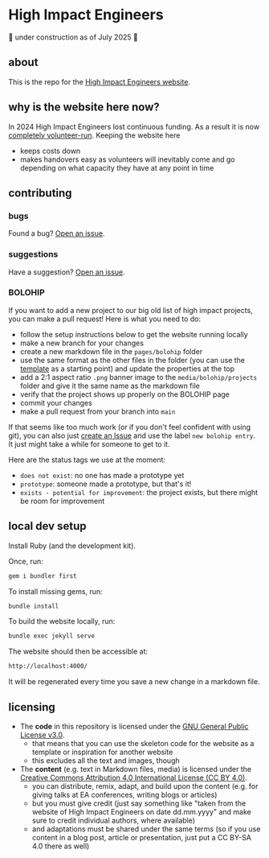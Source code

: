 # High Impact Engineers

🚧 under construction as of July 2025 🚧

## about

This is the repo for the [High Impact Engineers website](https://high-impact-engineers.github.io/).

## why is the website here now?

In 2024 High Impact Engineers lost continuous funding. As a result it is now [completely volunteer-run](https://forum.effectivealtruism.org/posts/kqQgSj3eyBM5D8B2P/high-impact-engineers-is-transitioning-to-a-volunteer-led). Keeping the website here

- keeps costs down
- makes handovers easy as volunteers will inevitably come and go depending on what capacity they have at any point in time

## contributing

### bugs

Found a bug? [Open an issue](https://github.com/High-Impact-Engineers/High-Impact-Engineers.github.io/issues).

### suggestions

Have a suggestion? [Open an issue](https://github.com/High-Impact-Engineers/High-Impact-Engineers.github.io/issues).

### BOLOHIP

If you want to add a new project to our big old list of high impact projects, you can make a pull request! Here is what you need to do:

- follow the setup instructions below to get the website running locally
- make a new branch for your changes
- create a new markdown file in the `pages/bolohip` folder
- use the same format as the other files in the folder (you can use the [template](./000-bolohip-entry-template.md) as a starting point) and update the properties at the top
- add a 2:1 aspect ratio `.png` banner image to the `media/bolohip/projects` folder and give it the same name as the markdown file
- verify that the project shows up properly on the BOLOHIP page
- commit your changes
- make a pull request from your branch into `main`

If that seems like too much work (or if you don't feel confident with using git), you can also just [create an Issue](https://github.com/High-Impact-Engineers/High-Impact-Engineers.github.io/issues) and use the label `new bolohip entry`. It just might take a while for someone to get to it.

Here are the status tags we use at the moment:

- `does not exist`: no one has made a prototype yet
- `prototype`: someone made a prototype, but that's it!
- `exists - potential for improvement`: the project exists, but there might be room for improvement

## local dev setup

Install Ruby (and the development kit).

Once, run:

``` bash
gem i bundler first
```

To install missing gems, run:

``` bash
bundle install
```

To build the website locally, run:

``` bash
bundle exec jekyll serve
```

The website should then be accessible at:

``` bash
http://localhost:4000/
```

It will be regenerated every time you save a new change in a markdown file.

## licensing

- The **code** in this repository is licensed under the [GNU General Public License v3.0](https://www.gnu.org/licenses/gpl-3.0.html).
  - that means that you can use the skeleton code for the website as a template or inspiration for another website
  - this excludes all the text and images, though
- The **content** (e.g. text in Markdown files, media) is licensed under the [Creative Commons Attribution 4.0 International License (CC BY 4.0)](https://creativecommons.org/licenses/by/4.0/).
  - you can distribute, remix, adapt, and build upon the content (e.g. for giving talks at EA conferences, writing blogs or articles)
  - but you must give credit (just say something like "taken from the website of High Impact Engineers on date dd.mm.yyyy" and make sure to credit individual authors, where available)
  - and adaptations must be shared under the same terms (so if you use content in a blog post, article or presentation, just put a CC BY-SA 4.0 there as well)
